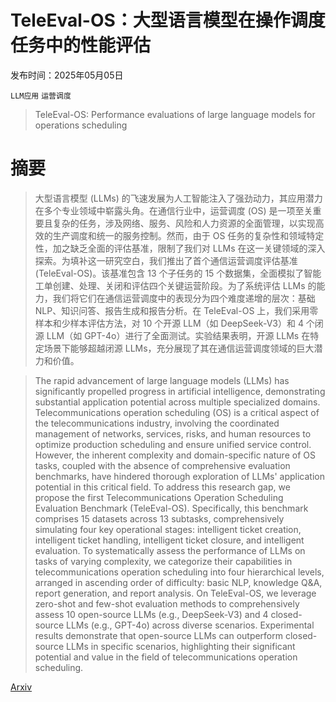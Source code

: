 # TeleEval-OS：大型语言模型在操作调度任务中的性能评估

发布时间：2025年05月05日

`LLM应用` `运营调度`

> TeleEval-OS: Performance evaluations of large language models for operations scheduling

# 摘要

> 大型语言模型 (LLMs) 的飞速发展为人工智能注入了强劲动力，其应用潜力在多个专业领域中崭露头角。在通信行业中，运营调度 (OS) 是一项至关重要且复杂的任务，涉及网络、服务、风险和人力资源的全面管理，以实现高效的生产调度和统一的服务控制。然而，由于 OS 任务的复杂性和领域特定性，加之缺乏全面的评估基准，限制了我们对 LLMs 在这一关键领域的深入探索。为填补这一研究空白，我们推出了首个通信运营调度评估基准 (TeleEval-OS)。该基准包含 13 个子任务的 15 个数据集，全面模拟了智能工单创建、处理、关闭和评估四个关键运营阶段。为了系统评估 LLMs 的能力，我们将它们在通信运营调度中的表现分为四个难度递增的层次：基础 NLP、知识问答、报告生成和报告分析。在 TeleEval-OS 上，我们采用零样本和少样本评估方法，对 10 个开源 LLM（如 DeepSeek-V3）和 4 个闭源 LLM（如 GPT-4o）进行了全面测试。实验结果表明，开源 LLMs 在特定场景下能够超越闭源 LLMs，充分展现了其在通信运营调度领域的巨大潜力和价值。

> The rapid advancement of large language models (LLMs) has significantly propelled progress in artificial intelligence, demonstrating substantial application potential across multiple specialized domains. Telecommunications operation scheduling (OS) is a critical aspect of the telecommunications industry, involving the coordinated management of networks, services, risks, and human resources to optimize production scheduling and ensure unified service control. However, the inherent complexity and domain-specific nature of OS tasks, coupled with the absence of comprehensive evaluation benchmarks, have hindered thorough exploration of LLMs' application potential in this critical field. To address this research gap, we propose the first Telecommunications Operation Scheduling Evaluation Benchmark (TeleEval-OS). Specifically, this benchmark comprises 15 datasets across 13 subtasks, comprehensively simulating four key operational stages: intelligent ticket creation, intelligent ticket handling, intelligent ticket closure, and intelligent evaluation. To systematically assess the performance of LLMs on tasks of varying complexity, we categorize their capabilities in telecommunications operation scheduling into four hierarchical levels, arranged in ascending order of difficulty: basic NLP, knowledge Q&A, report generation, and report analysis. On TeleEval-OS, we leverage zero-shot and few-shot evaluation methods to comprehensively assess 10 open-source LLMs (e.g., DeepSeek-V3) and 4 closed-source LLMs (e.g., GPT-4o) across diverse scenarios. Experimental results demonstrate that open-source LLMs can outperform closed-source LLMs in specific scenarios, highlighting their significant potential and value in the field of telecommunications operation scheduling.

[Arxiv](https://arxiv.org/abs/2506.11017)